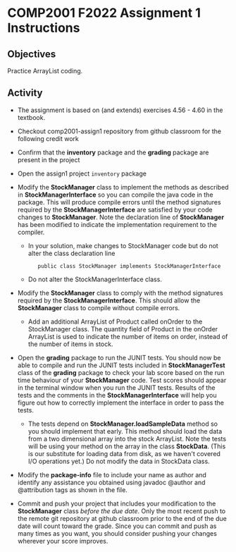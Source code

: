 

# COMP2001 F2022 Assignment 1 Instructions

## Objectives

Practice ArrayList coding.

## Activity

* The assignment is based on (and extends) exercises 4.56 - 4.60 in the textbook.
* Checkout comp2001-assign1 repository from github classroom for the following credit work
*  Confirm that the **inventory** package and the **grading** package are present in the project
* Open the assign1 project `inventory` package  
* Modify the **StockManager** class to implement the methods as described in **StockManagerInterface** so you can compile the java code in the package.  This will produce compile errors until the method signatures required by the **StockManagerInterface** are satisfied by your code changes to **StockManager**. Note the declaration line of **StockManager** has been modified to indicate the implementation requirement to the compiler.
  * In your solution, make changes to StockManager code but do not alter the class declaration line

           public class StockManager implements StockManagerInterface
  * Do not alter the StockManagerInterface class.
* Modify the **StockManager** class to comply with the method signatures required by the  **StockManagerInterface**. This should allow the **StockManager** class to compile without compile errors.
    * Add an additional ArrayList of Product called onOrder to the StockManager class.  The quantity field of Product in the onOrder ArrayList is used to indicate the number of items on order, instead of the number of items in stock.
* Open the **grading** package to run the JUNIT tests. You should now be able to compile and run the JUNIT tests included in **StockManagerTest** class of the **grading** package to check your lab score based on the run time behaviour of your **StockManager** code. Test scores should appear in the terminal window when you run the JUNIT tests. Results of the tests and the comments in the **StockManagerInterface** will help you figure out how to correctly implement the interface in order to pass the tests.

  * The tests depend on **StockManager.loadSampleData** method so you should implement that early. This method should load the data from a two dimensional array into the stock ArrayList. Note the tests will be using your method on the array in the class **StockData**.  (This is our substitute for loading data from disk, as we haven't covered I/O operations yet.) Do not modify the data in StockData class.
* Modify the **package-info** file to include your name as author and identify any assistance you obtained using javadoc @author and @attribution tags as shown in the file.
* Commit and push your project that includes your modification to the **StockManager** class _before the due date_.  Only the most recent push to the remote git repository at github classroom prior to the end of the due date will count toward the grade. Since you can commit and push as many times as you want, you should consider pushing your changes wherever your score improves.

